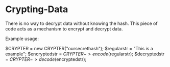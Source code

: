 # Crypting-Data
There is no way to decrypt data without knowing the hash. This piece of code acts as a mechanism to encrypt and decrypt data.

Example usage:

$CRYPTER =  new CRYPTER("oursecrethash");
$regularstr = "This is a example";
$encryptedstr = $CRYPTER->encode($regularstr);
$decryptedstr = $CRYPTER->decode($encryptedstr);
